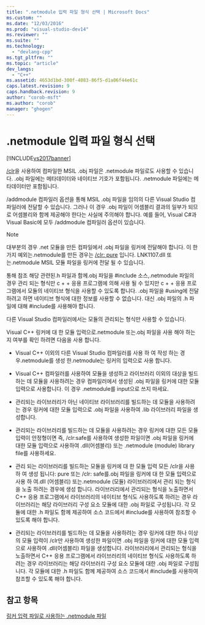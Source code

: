 ```yaml
---
title: ".netmodule 입력 파일 형식 선택 | Microsoft Docs"
ms.custom: ""
ms.date: "12/03/2016"
ms.prod: "visual-studio-dev14"
ms.reviewer: ""
ms.suite: ""
ms.technology: 
  - "devlang-cpp"
ms.tgt_pltfrm: ""
ms.topic: "article"
dev_langs: 
  - "C++"
ms.assetid: 4653d1bd-300f-4083-86f5-d1a06f44e61c
caps.latest.revision: 9
caps.handback.revision: 9
author: "corob-msft"
ms.author: "corob"
manager: "ghogen"
---
```

# .netmodule 입력 파일 형식 선택
[!INCLUDE[vs2017banner](../../assembler/inline/includes/vs2017banner.md)]

[\/clr](../../build/reference/clr-common-language-runtime-compilation.md)을 사용하여 컴파일한 MSIL .obj 파일은 .netmodule 파일로도 사용할 수 있습니다.  .obj 파일에는 메타데이터와 네이티브 기호가 포함됩니다.  .netmodule 파일에는 메타데이터만 포함됩니다.  
  
 \/addmodule 컴파일러 옵션을 통해 MSIL .obj 파일을 임의의 다른 Visual Studio 컴파일러에 전달할 수 있습니다. 그러나 이 경우 .obj 파일이 어셈블리 결과의 일부가 되므로 어셈블리와 함께 제공해야 한다는 사실에 주의해야 합니다.  예를 들어, Visual C\#과 Visual Basic에 모두 \/addmodule 컴파일러 옵션이 있습니다.  
  
> [!NOTE]
>  대부분의 경우 .net 모듈을 만든 컴파일에서 .obj 파일을 링커에 전달해야 합니다.  이 한 가지 예외는.netmodule를 만든 경우는 [\/clr: pure](../../build/reference/clr-common-language-runtime-compilation.md) 입니다.  LNK1107.dll 또는.netmodule MSIL 모듈 파일을 링커에 전달 될 수 있습니다.  
  
 통해 참조 해당 관련된.h 파일과 함께.obj 파일을 \#include 소스,.netmodule 파일의 경우 관리 되는 형식만 c \+ \+ 응용 프로그램에 의해 사용 될 수 있지만 c \+ \+ 응용 프로그램에서 모듈의 네이티브 형식을 사용할 수 있도록 합니다.  .obj 파일을 \#using에 전달하려고 하면 네이티브 형식에 대한 정보를 사용할 수 없습니다. 대신 .obj 파일의 .h 파일에 대해 \#include를 사용해야 합니다.  
  
 다른 Visual Studio 컴파일러에서는 모듈의 관리되는 형식만 사용할 수 있습니다.  
  
 Visual C\+\+ 링커에 대 한 모듈 입력으로.netmodule 또는.obj 파일을 사용 해야 하는지 여부를 확인 하려면 다음을 사용 합니다.  
  
-   Visual C\+\+ 이외의 다른 Visual Studio 컴파일러를 사용 하 여 작성 하는 경우.netmodule를 생성 한.netmodule는 링커의 입력으로 사용 합니다.  
  
-   Visual C\+\+ 컴파일러를 사용하여 모듈을 생성하고 라이브러리 이외의 대상을 빌드하는 데 모듈을 사용하려는 경우 컴파일러에서 생성된 .obj 파일을 링커에 대한 모듈 입력으로 사용합니다. 이 경우 .netmodule를 input으로 쓰지 마세요.  
  
-   관리되는 라이브러리가 아닌 네이티브 라이브러리를 빌드하는 데 모듈을 사용하려는 경우 링커에 대한 모듈 입력으로 .obj 파일을 사용하여 .lib 라이브러리 파일을 생성합니다.  
  
-   관리되는 라이브러리를 빌드하는 데 모듈을 사용하려는 경우 링커에 대한 모든 모듈 입력이 안정형이면 즉, \/clr:safe를 사용하여 생성한 파일이면 .obj 파일을 링커에 대한 모듈 입력으로 사용하여 .dll\(어셈블리\) 또는 .netmodule \(module\) library file를 사용하세요.  
  
-   관리 되는 라이브러리를 빌드하는 모듈을 링커에 대 한 모듈 입력 모든 \/clr을 사용 하 여 생성 됩니다: pure 또는 \/clr: safe를.obj 파일을 링커에 대 한 모듈 입력으로 사용 하 여.dll \(어셈블리\) 또는.netmodule \(모듈\) 라이브러리에서 관리 되는 형식을 노출 하려는 경우에 생성 합니다.  라이브러리에서 관리되는 형식을 노출하면서 C\+\+ 응용 프로그램에서 라이브러리의 네이티브 형식도 사용하도록 하려는 경우 라이브러리는 해당 라이브러리 구성 요소 모듈에 대한 .obj 파일로 구성됩니다. 각 모듈에 대한 .h 파일도 함께 제공하여 소스 코드에서 \#include를 사용하여 참조할 수 있도록 해야 합니다.  
  
-   관리되는 라이브러리를 빌드하는 데 모듈을 사용하려는 경우 링커에 대한 하나 이상의 모듈 입력이 \/clr만 사용하여 생성한 파일이면 .obj 파일을 링커에 대한 모듈 입력으로 사용하여 .dll\(어셈블리\) 파일을 생성합니다.  라이브러리에서 관리되는 형식을 노출하면서 C\+\+ 응용 프로그램에서 라이브러리의 네이티브 형식도 사용하도록 하려는 경우 라이브러리는 해당 라이브러리 구성 요소 모듈에 대한 .obj 파일로 구성됩니다. 각 모듈에 대한 .h 파일도 함께 제공하여 소스 코드에서 \#include를 사용하여 참조할 수 있도록 해야 합니다.  
  
## 참고 항목  
 [링커 입력 파일로 사용하는 .netmodule 파일](../../build/reference/netmodule-files-as-linker-input.md)